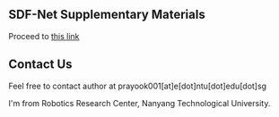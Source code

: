 ## SDF-Net Supplementary Materials

Proceed to [this link](https://entuedu-my.sharepoint.com/:f:/g/personal/prayook001_e_ntu_edu_sg/Eq7ZtoxWxFBDoBs6dwFGYMoBnwAkf6FqV2sSKm8hQoTAYg?e=2UeaJU)

## Contact Us

Feel free to contact author at prayook001[at]e[dot]ntu[dot]edu[dot]sg

I'm from Robotics Research Center, Nanyang Technological University.
